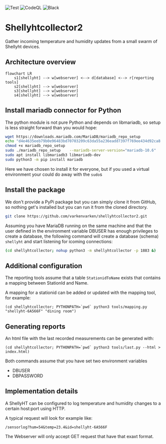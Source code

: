 
![Test](https://github.com/varkenvarken/shellyhtcollector2/actions/workflows/test.yml/badge.svg)
![CodeQL](https://github.com/varkenvarken/shellyhtcollector2/actions/workflows/codeql-analysis.yml/badge.svg)
![Black](https://github.com/varkenvarken/shellyhtcollector2/actions/workflows/black.yml/badge.svg)
# Shellyhtcollector2

Gather incoming temperature and humidity updates from a small swarm of Shellyht devices.

## Architecture overview

```mermaid
flowchart LR
    s1[shellyht] --> w[webserver] <--> d[database] <--> r[reporting tools]
    s2[shellyht] --> w[webserver]
    s3[shellyht] --> w[webserver]
    s4[shellyht] --> w[webserver]
```
## Install mariadb connector for Python
The python module is not pure Python and depends on libmariadb, so setup is less straight forward than you would hope:
``` bash
wget https://downloads.mariadb.com/MariaDB/mariadb_repo_setup
echo "d4e4635eeb79b0e96483bd70703209c63da55a236eadd7397f769ee434d92ca8  mariadb_repo_setup"     | sha256sum -c -
chmod +x mariadb_repo_setup
sudo ./mariadb_repo_setup    --mariadb-server-version="mariadb-10.6"
sudo apt install libmariadb3 libmariadb-dev
sudo python3 -m pip install mariadb
```
Here we have chosen to install it for everyone, but if you used a virtual environment your could do away with the `sudo`s

## Install the package

We don't provide a PyPi package but you can simply clone it from GitHub, so nothing get's installed but you can run it from the cloned directory.
```bash
git clone https://github.com/varkenvarken/shellyhtcollector2.git
```
Assuming you have MariaDB running on the same machine and that the user defined in the environment variable DBUSER has enough privileges to create a database, the following command will create a database (schema) `shellyht` and start listening for icoming connections:
```bash
(cd shellyhtcollector; nohup python3 -m shellyhtcollector -p 1883 &)
```
## Additional configuration

The reporting tools assume that a table `StationidToName` exists that contains a mapping between StationId and Name.

A mapping for a stationid can be added or updated with the mapping tool, for example:

```
(cd shellyhtcollector; PYTHONPATH=`pwd` python3 tools/mapping.py "shellyht-6A566F" "dining room")
```

## Generating reports
An html file with the last recorded measurements can be generated with:
```
(cd shellyhtcollector; PYTHONPATH=`pwd` python3 tools/last.py --html > index.html)
```

Both commands assume that you have set two environment variables

- DBUSER
- DBPASSWORD

## Implementation details

A ShellyHT can be configured to log temperature and humidity changes to a certain host:port using HTTP. 

A typical request will look for example like:

```
/sensorlog?hum=54&temp=23.4&id=shellyht-6A566F
```

The Webserver will only accept GET request that have that exaxt format.


